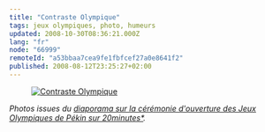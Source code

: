 ```yaml
---
title: "Contraste Olympique"
tags: jeux olympiques, photo, humeurs
updated: 2008-10-30T08:36:21.000Z
lang: "fr"
node: "66999"
remoteId: "a53bbaa7cea9fe1fbfcef27a0e8641f2"
published: 2008-08-12T23:25:27+02:00
---
```

<figure class="object-center"><a href="/images/constraste-olympique.jpg"><img loading="lazy" src="/images//constraste-olympique.jpg" alt="Contraste Olympique">
</a></figure>


*Photos issues du [diaporama sur la cérémonie d'ouverture des Jeux Olympiques de Pékin sur 20minutes*](http://www.20minutes.fr/diaporama/426).*
